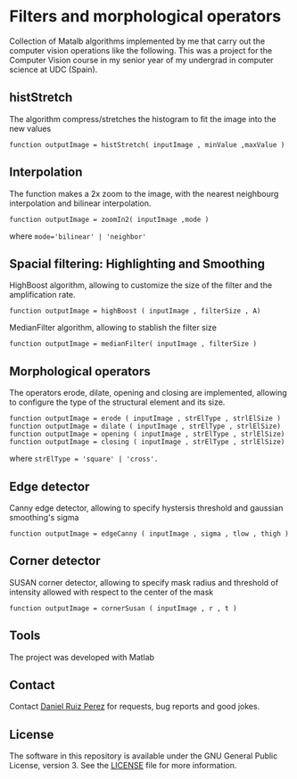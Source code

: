 Filters and morphological operators
============

Collection of Matalb algorithms implemented by me that carry out the computer vision operations like the following.
This was a project for the Computer Vision course in my senior year of my undergrad in computer science at UDC (Spain).


## histStretch
The algorithm compress/stretches the histogram to fit the image into the new values

```
function outputImage = histStretch( inputImage , minValue ,maxValue )
```

## Interpolation
The function makes a 2x zoom to the image, with the nearest neighbourg interpolation and bilinear interpolation.

```
function outputImage = zoomIn2( inputImage ,mode )
```

where ```mode='bilinear' | 'neighbor'```

## Spacial filtering: Highlighting and Smoothing
HighBoost algorithm, allowing to customize the size of the filter and the amplification rate.

```
function outputImage = highBoost ( inputImage , filterSize , A) 
```

MedianFilter algorithm, allowing to stablish the filter size

```
function outputImage = medianFilter( inputImage , filterSize )
```

## Morphological operators
The operators erode, dilate, opening and closing are implemented, allowing to configure the type of the structural element and its size.

```
function outputImage = erode ( inputImage , strElType , strlElSize )
function outputImage = dilate ( inputImage , strElType , strlElSize)
function outputImage = opening ( inputImage , strElType , strlElSize)
function outputImage = closing ( inputImage , strElType , strlElSize)
```

where ```strElType = 'square' | 'cross'.```

## Edge detector
Canny edge detector, allowing to specify hystersis threshold and gaussian smoothing's sigma
```
function outputImage = edgeCanny ( inputImage , sigma , tlow , thigh )
```

## Corner detector
SUSAN corner detector, allowing to specify mask radius and threshold of intensity allowed with respect to the center of the mask

```
function outputImage = cornerSusan ( inputImage , r , t )
```


## Tools

The project was developed with Matlab


## Contact

Contact [Daniel Ruiz Perez](mailto:druiz072@fiu.edu) for requests, bug reports and good jokes.


## License

The software in this repository is available under the GNU General Public License, version 3. See the [LICENSE](https://github.com/DaniRuizPerez/EyeMovementDetection/blob/master/LICENSE) file for more information.
